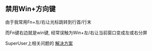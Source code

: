 ## 禁用Win+方向键

由于我常用Fn+左/右让光标跳转到行首/行末

而Fn键右边就是win键, 经常误触为Win+左/右让当前窗口变成左或右分屏

SuperUser上相关问题的
[解决方案](https://superuser.com/a/1301611/934299)

<figu>
